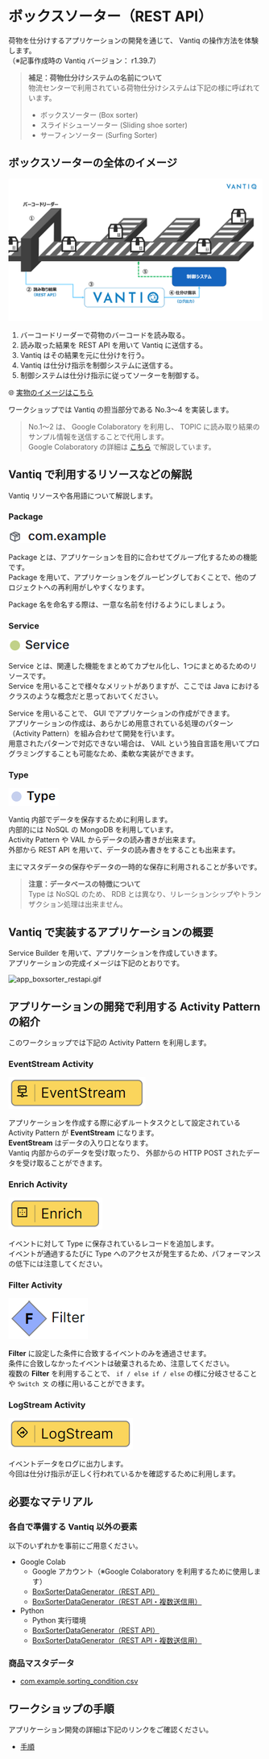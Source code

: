 # ボックスソーター（REST API）

荷物を仕分けするアプリケーションの開発を通じて、 Vantiq の操作方法を体験します。  
（※記事作成時の Vantiq バージョン： r1.39.7）  

> **補足：荷物仕分けシステムの名前について**  
> 物流センターで利用されている荷物仕分けシステムは下記の様に呼ばれています。
>
> - ボックスソーター (Box sorter)
> - スライドシューソーター (Sliding shoe sorter)
> - サーフィンソーター (Surfing Sorter)

## ボックスソーターの全体のイメージ

<img src="./imgs/overview.png" width="800">

1. バーコードリーダーで荷物のバーコードを読み取る。
1. 読み取った結果を REST API を用いて Vantiq に送信する。
1. Vantiq はその結果を元に仕分けを行う。
1. Vantiq は仕分け指示を制御システムに送信する。
1. 制御システムは仕分け指示に従ってソーターを制御する。

:globe_with_meridians: [実物のイメージはこちら](https://www.youtube.com/watch?v=1LvaiA3N0E8&t=282s)

ワークショップでは Vantiq の担当部分である No.3〜4 を実装します。
> No.1〜2 は、 Google Colaboratory を利用し、 TOPIC に読み取り結果のサンプル情報を送信することで代用します。  
> Google Colaboratory の詳細は [こちら](/vantiq-google-colab/docs/colab_basic_knowledge.md) で解説しています。

## Vantiq で利用するリソースなどの解説

Vantiq リソースや各用語について解説します。

### Package

![resource_package.png](./imgs/resource_package.png)

Package とは、アプリケーションを目的に合わせてグループ化するための機能です。  
Package を用いて、アプリケーションをグルーピングしておくことで、他のプロジェクトへの再利用がしやすくなります。  

Package 名を命名する際は、一意な名前を付けるようにしましょう。  

### Service

![resource_service.png](./imgs/resource_service.png)

Service とは、関連した機能をまとめてカプセル化し、1つにまとめるためのリソースです。  
Service を用いることで様々なメリットがありますが、ここでは Java におけるクラスのような概念だと思っておいてください。  

Service を用いることで、 GUI でアプリケーションの作成ができます。  
アプリケーションの作成は、あらかじめ用意されている処理のパターン（Activity Pattern）を組み合わせて開発を行います。  
用意されたパターンで対応できない場合は、 VAIL という独自言語を用いてプログラミングすることも可能なため、柔軟な実装ができます。  

### Type

![resource_type.png](./imgs/resource_type.png)

Vantiq 内部でデータを保存するために利用します。  
内部的には NoSQL の MongoDB を利用しています。  
Activity Pattern や VAIL からデータの読み書きが出来ます。  
外部から REST API を用いて、データの読み書きをすることも出来ます。  

主にマスタデータの保存やデータの一時的な保存に利用されることが多いです。  

> **注意：データベースの特徴について**  
> Type は NoSQL のため、 RDB とは異なり、リレーションシップやトランザクション処理は出来ません。  

## Vantiq で実装するアプリケーションの概要

Service Builder を用いて、アプリケーションを作成していきます。  
アプリケーションの完成イメージは下記のとおりです。  

![app_boxsorter_restapi.gif](./imgs/app_boxsorter_restapi.gif)

## アプリケーションの開発で利用する Activity Pattern の紹介

このワークショップでは下記の Activity Pattern を利用します。

### EventStream Activity

![activitypattern_eventstream.png](./imgs/activitypattern_eventstream.png)

アプリケーションを作成する際に必ずルートタスクとして設定されている Activity Pattern が **EventStream** になります。  
**EventStream** はデータの入り口となります。  
Vantiq 内部からのデータを受け取ったり、 外部からの HTTP POST されたデータを受け取ることができます。  

### Enrich Activity

![activitypattern_enrich.png](./imgs/activitypattern_enrich.png)

イベントに対して Type に保存されているレコードを追加します。  
イベントが通過するたびに Type へのアクセスが発生するため、パフォーマンスの低下には注意してください。  

### Filter Activity

![activitypattern_filter.png](./imgs/activitypattern_filter.png)

**Filter** に設定した条件に合致するイベントのみを通過させます。  
条件に合致しなかったイベントは破棄されるため、注意してください。  
複数の **Filter** を利用することで、 `if / else if / else` の様に分岐させることや `Switch 文` の様に用いることができます。

### LogStream Activity

![activitypattern_logstream.png](./imgs/activitypattern_logstream.png)

イベントデータをログに出力します。  
今回は仕分け指示が正しく行われているかを確認するために利用します。  

## 必要なマテリアル

### 各自で準備する Vantiq 以外の要素

以下のいずれかを事前にご用意ください。

- Google Colab
  - Google アカウント（※Google Colaboratory を利用するために使用します）
  - [BoxSorterDataGenerator（REST API）](/vantiq-google-colab/code/box-sorter_data-generator_rest-api.ipynb)
  - [BoxSorterDataGenerator（REST API・複数送信用）](/vantiq-google-colab/code/box-sorter_data-generator_rest-api_multi.ipynb)
- Python
  - Python 実行環境
  - [BoxSorterDataGenerator（REST API）](/vantiq-google-colab/code/box-sorter_data-generator_rest-api.py)
  - [BoxSorterDataGenerator（REST API・複数送信用）](/vantiq-google-colab/code/box-sorter_data-generator_rest-api_multi.py)

### 商品マスタデータ

- [com.example.sorting_condition.csv](./../data/com.example.sorting_condition.csv)

## ワークショップの手順

アプリケーション開発の詳細は下記のリンクをご確認ください。  

- [手順](./instruction.md)
